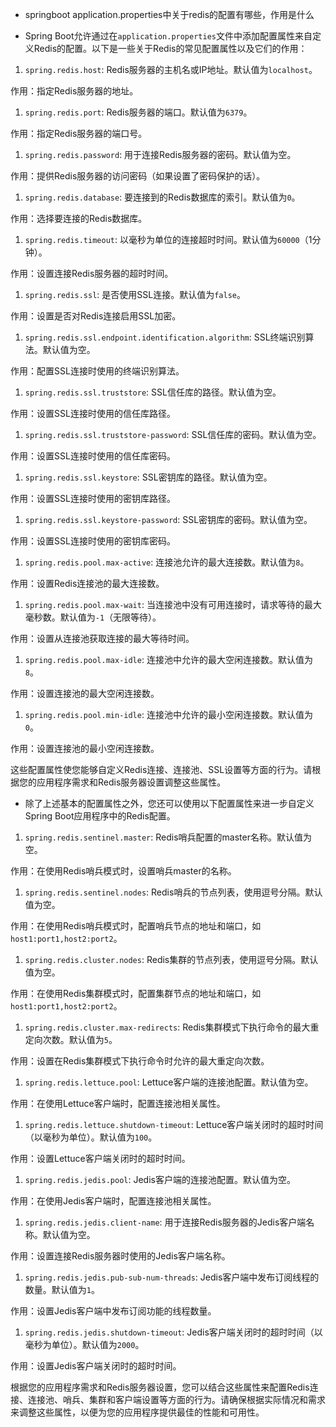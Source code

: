 - springboot application.properties中关于redis的配置有哪些，作用是什么

- Spring Boot允许通过在`application.properties`文件中添加配置属性来自定义Redis的配置。以下是一些关于Redis的常见配置属性以及它们的作用： 
1. `spring.redis.host`: Redis服务器的主机名或IP地址。默认值为`localhost`。

作用：指定Redis服务器的地址。 
1. `spring.redis.port`: Redis服务器的端口。默认值为`6379`。

作用：指定Redis服务器的端口号。 
1. `spring.redis.password`: 用于连接Redis服务器的密码。默认值为空。

作用：提供Redis服务器的访问密码（如果设置了密码保护的话）。 
1. `spring.redis.database`: 要连接到的Redis数据库的索引。默认值为`0`。

作用：选择要连接的Redis数据库。 
1. `spring.redis.timeout`: 以毫秒为单位的连接超时时间。默认值为`60000`（1分钟）。

作用：设置连接Redis服务器的超时时间。 
1. `spring.redis.ssl`: 是否使用SSL连接。默认值为`false`。

作用：设置是否对Redis连接启用SSL加密。 
1. `spring.redis.ssl.endpoint.identification.algorithm`: SSL终端识别算法。默认值为空。

作用：配置SSL连接时使用的终端识别算法。 
1. `spring.redis.ssl.truststore`: SSL信任库的路径。默认值为空。

作用：设置SSL连接时使用的信任库路径。 
1. `spring.redis.ssl.truststore-password`: SSL信任库的密码。默认值为空。

作用：设置SSL连接时使用的信任库密码。 
1. `spring.redis.ssl.keystore`: SSL密钥库的路径。默认值为空。

作用：设置SSL连接时使用的密钥库路径。 
1. `spring.redis.ssl.keystore-password`: SSL密钥库的密码。默认值为空。

作用：设置SSL连接时使用的密钥库密码。 
1. `spring.redis.pool.max-active`: 连接池允许的最大连接数。默认值为`8`。

作用：设置Redis连接池的最大连接数。 
1. `spring.redis.pool.max-wait`: 当连接池中没有可用连接时，请求等待的最大毫秒数。默认值为`-1`（无限等待）。

作用：设置从连接池获取连接的最大等待时间。 
1. `spring.redis.pool.max-idle`: 连接池中允许的最大空闲连接数。默认值为`8`。

作用：设置连接池的最大空闲连接数。 
1. `spring.redis.pool.min-idle`: 连接池中允许的最小空闲连接数。默认值为`0`。

作用：设置连接池的最小空闲连接数。

这些配置属性使您能够自定义Redis连接、连接池、SSL设置等方面的行为。请根据您的应用程序需求和Redis服务器设置调整这些属性。

- 除了上述基本的配置属性之外，您还可以使用以下配置属性来进一步自定义Spring Boot应用程序中的Redis配置。 
1. `spring.redis.sentinel.master`: Redis哨兵配置的master名称。默认值为空。

作用：在使用Redis哨兵模式时，设置哨兵master的名称。 
1. `spring.redis.sentinel.nodes`: Redis哨兵的节点列表，使用逗号分隔。默认值为空。

作用：在使用Redis哨兵模式时，配置哨兵节点的地址和端口，如`host1:port1,host2:port2`。 
1. `spring.redis.cluster.nodes`: Redis集群的节点列表，使用逗号分隔。默认值为空。

作用：在使用Redis集群模式时，配置集群节点的地址和端口，如`host1:port1,host2:port2`。 
1. `spring.redis.cluster.max-redirects`: Redis集群模式下执行命令的最大重定向次数。默认值为`5`。

作用：设置在Redis集群模式下执行命令时允许的最大重定向次数。 
1. `spring.redis.lettuce.pool`: Lettuce客户端的连接池配置。默认值为空。

作用：在使用Lettuce客户端时，配置连接池相关属性。 
1. `spring.redis.lettuce.shutdown-timeout`: Lettuce客户端关闭时的超时时间（以毫秒为单位）。默认值为`100`。

作用：设置Lettuce客户端关闭时的超时时间。 
1. `spring.redis.jedis.pool`: Jedis客户端的连接池配置。默认值为空。

作用：在使用Jedis客户端时，配置连接池相关属性。 
1. `spring.redis.jedis.client-name`: 用于连接Redis服务器的Jedis客户端名称。默认值为空。

作用：设置连接Redis服务器时使用的Jedis客户端名称。 
1. `spring.redis.jedis.pub-sub-num-threads`: Jedis客户端中发布订阅线程的数量。默认值为`1`。

作用：设置Jedis客户端中发布订阅功能的线程数量。 
1. `spring.redis.jedis.shutdown-timeout`: Jedis客户端关闭时的超时时间（以毫秒为单位）。默认值为`2000`。

作用：设置Jedis客户端关闭时的超时时间。

根据您的应用程序需求和Redis服务器设置，您可以结合这些属性来配置Redis连接、连接池、哨兵、集群和客户端设置等方面的行为。请确保根据实际情况和需求来调整这些属性，以便为您的应用程序提供最佳的性能和可用性。
